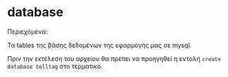 # database

Περιεχόμενα:

Τα tables της βάσης δεδομένων της εφαρμογής μας σε mysql.

Πριν την εκτέλεση του αρχείου θα πρέπει να προηγηθεί η εντολή `create database tolltag` στο τερματικο.

